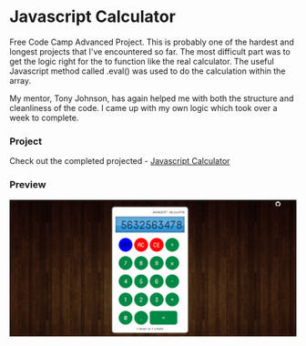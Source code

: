 # Javascript Calculator
Free Code Camp Advanced Project.
This is probably one of the hardest and longest projects that I've encountered so far.
The most difficult part was to get the logic right for the to function like the real
calculator. The useful Javascript method called .eval() was used to do the calculation
within the array.

My mentor, Tony Johnson, has again helped me with both the structure and
cleanliness of the code. I came up with my own logic which took over a week to complete.

### Project

Check out the completed projected - [Javascript Calculator](https://promie.github.io/calculator/)

### Preview

![alt text](https://github.com/promie/calculator/blob/master/img/preview2.PNG "Main App")